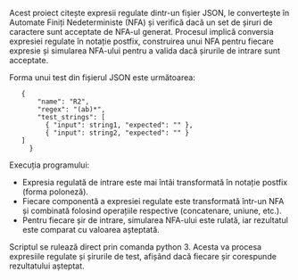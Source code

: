 Acest proiect citește expresii regulate dintr-un fișier JSON, le convertește în Automate Finiți Nedeterministe (NFA) și verifică dacă un set de șiruri de caractere sunt acceptate de NFA-ul generat. Procesul implică conversia expresiei regulate în notație postfix, construirea unui NFA pentru fiecare expresie și simularea NFA-ului pentru a valida dacă șirurile de intrare sunt acceptate.

 Forma unui test din fișierul JSON este următoarea: 
 ```
    {
        "name": "R2",
        "regex": "(ab)*",
        "test_strings": [
          { "input": string1, "expected": "" },
          { "input": string2, "expected": "" }
    ]
      } 
 ``` 
Execuția programului:
- Expresia regulată de intrare este mai întâi transformată în notație postfix (forma poloneză).
- Fiecare componentă a expresiei regulate este transformată într-un NFA și combinată folosind operațiile respective (concatenare, uniune, etc.).
- Pentru fiecare șir de intrare, simularea NFA-ului este rulată, iar rezultatul este comparat cu valoarea așteptată.

Scriptul se rulează direct prin comanda python 3. Acesta va procesa expresiile regulate și șirurile de test, afișând dacă fiecare șir corespunde rezultatului așteptat.


